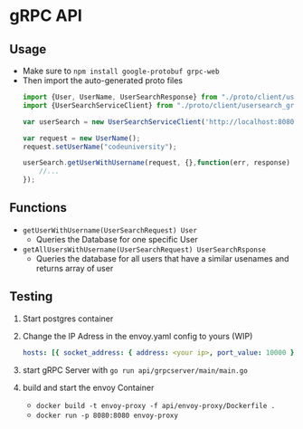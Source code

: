 # gRPC API

## Usage
- Make sure to `npm install google-protobuf grpc-web`
- Then import the auto-generated proto files
    ```javascript
    import {User, UserName, UserSearchResponse} from "./proto/client/usersearch_pb.js";
    import {UserSearchServiceClient} from "./proto/client/usersearch_grpc_web_pb.js";

    var userSearch = new UserSearchServiceClient('http://localhost:8080');

    var request = new UserName();
    request.setUserName("codeuniversity");
    
    userSearch.getUserWithUsername(request, {},function(err, response) {
        //...
    });
    ```
## Functions
- `getUserWithUsername(UserSearchRequest) User`
    - Queries the Database for one specific User
- `getAllUsersWithUsername(UserSearchRequest) UserSearchRsponse`
    - Queries the database for all users that have a similar usenames and returns array of user


## Testing

1. Start postgres container
1. Change the IP Adress in the envoy.yaml config to yours (WIP)
    ```yaml
    hosts: [{ socket_address: { address: <your ip>, port_value: 10000 }}]
    ```

1. start gRPC Server with `go run api/grpcserver/main/main.go`

1. build and start the envoy Container
    - `docker build -t envoy-proxy -f api/envoy-proxy/Dockerfile .`
    - `docker run -p 8080:8080 envoy-proxy`


